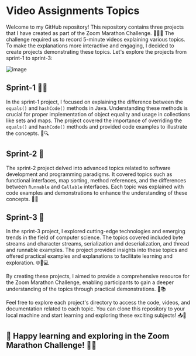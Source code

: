 # Video Assignments Topics

Welcome to my GitHub repository! This repository contains three projects that I have created as part of the Zoom Marathon Challenge. 🏃‍♂️🎥 The challenge required us to record 5-minute videos explaining various topics. To make the explanations more interactive and engaging, I decided to create projects demonstrating these topics. Let's explore the projects from sprint-1 to sprint-3:

![image](https://github.com/Shubh2-0/Video_Assignments_Topics/assets/112773220/957872c0-0654-433e-9a77-d553286129c6)
 
 
 
## Sprint-1 🏃‍♀️

In the sprint-1 project, I focused on explaining the difference between the `equals()` and `hashCode()` methods in Java. Understanding these methods is crucial for proper implementation of object equality and usage in collections like sets and maps. The project covered the importance of overriding the `equals()` and `hashCode()` methods and provided code examples to illustrate the concepts. 🤝🔍

## Sprint-2 🚀

The sprint-2 project delved into advanced topics related to software development and programming paradigms. It covered topics such as functional interfaces, map sorting, method references, and the differences between `Runnable` and `Callable` interfaces. Each topic was explained with code examples and demonstrations to enhance the understanding of these concepts. 🧩💡

## Sprint-3 🌟

In the sprint-3 project, I explored cutting-edge technologies and emerging trends in the field of computer science. The topics covered included byte streams and character streams, serialization and deserialization, and thread and runnable examples. The project provided insights into these topics and offered practical examples and explanations to facilitate learning and exploration. 🌐📡💻

By creating these projects, I aimed to provide a comprehensive resource for the Zoom Marathon Challenge, enabling participants to gain a deeper understanding of the topics through practical demonstrations. 🎯📚

Feel free to explore each project's directory to access the code, videos, and documentation related to each topic. You can clone this repository to your local machine and start learning and exploring these exciting subjects! 📥🔬

## 🎥 Happy learning and exploring in the Zoom Marathon Challenge! 🚀🌟
